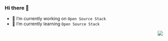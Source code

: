 ### Hi there 👋

- 🔭 I’m currently working on `Open Source Stack`
- 🌱 I’m currently learning `Open Source Stack`

<img align="right" src="https://github-readme-stats.vercel.app/api?username=springmonster&show_icons=true&icon_color=CE1D2D&text_color=718096&bg_color=ffffff&hide_title=true" />
